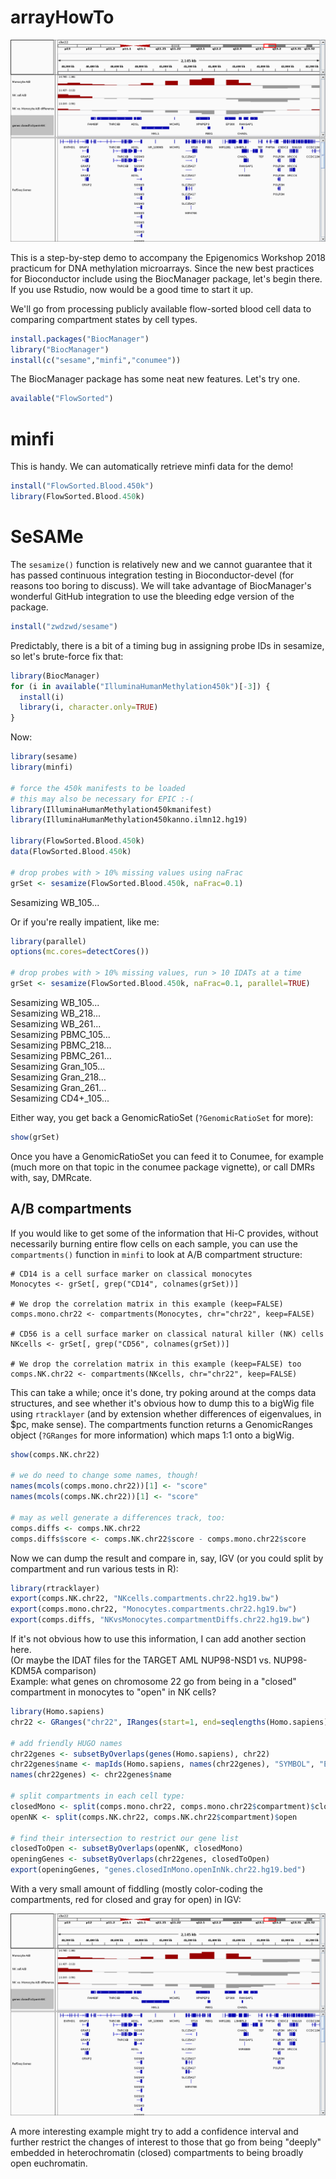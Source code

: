 # arrayHowTo

<img src="compartments.IGV.png">

This is a step-by-step demo to accompany the Epigenomics Workshop 2018 practicum for DNA methylation microarrays.
Since the new best practices for Bioconductor include using the BiocManager package, let's begin there.
If you use Rstudio, now would be a good time to start it up.   

We'll go from processing publicly available flow-sorted blood cell data to comparing compartment states by cell types.

```R
install.packages("BiocManager")
library("BiocManager")
install(c("sesame","minfi","conumee"))
```

The BiocManager package has some neat new features.  Let's try one.

```R
available("FlowSorted")
```

# minfi

This is handy. We can automatically retrieve minfi data for the demo!

```R
install("FlowSorted.Blood.450k") 
library(FlowSorted.Blood.450k)
```

# SeSAMe

The ```sesamize()``` function is relatively new and we cannot guarantee that it has passed continuous integration testing in Bioconductor-devel (for reasons too boring to discuss).  We will take advantage of BiocManager's wonderful GitHub integration to use the bleeding edge version of the package.
```R
install("zwdzwd/sesame")
```

Predictably, there is a bit of a timing bug in assigning probe IDs in sesamize, so let's brute-force fix that:
```R
library(BiocManager)
for (i in available("IlluminaHumanMethylation450k")[-3]) {
  install(i) 
  library(i, character.only=TRUE)
} 
```

Now:

```R
library(sesame)
library(minfi) 

# force the 450k manifests to be loaded
# this may also be necessary for EPIC :-(
library(IlluminaHumanMethylation450kmanifest)
library(IlluminaHumanMethylation450kanno.ilmn12.hg19) 

library(FlowSorted.Blood.450k) 
data(FlowSorted.Blood.450k) 

# drop probes with > 10% missing values using naFrac
grSet <- sesamize(FlowSorted.Blood.450k, naFrac=0.1) 
```
Sesamizing WB_105...

Or if you're really impatient, like me:

```R
library(parallel) 
options(mc.cores=detectCores())

# drop probes with > 10% missing values, run > 10 IDATs at a time
grSet <- sesamize(FlowSorted.Blood.450k, naFrac=0.1, parallel=TRUE) 
```
Sesamizing WB_105...    
Sesamizing WB_218...    
Sesamizing WB_261...    
Sesamizing PBMC_105...    
Sesamizing PBMC_218...    
Sesamizing PBMC_261...    
Sesamizing Gran_105...    
Sesamizing Gran_218...    
Sesamizing Gran_261...    
Sesamizing CD4+_105...    

Either way, you get back a GenomicRatioSet (```?GenomicRatioSet``` for more):

```R
show(grSet)
```

Once you have a GenomicRatioSet you can feed it to Conumee, for example (much more on that topic in the conumee package vignette), or call DMRs with, say, DMRcate.

## A/B compartments

If you would like to get some of the information that Hi-C provides, without necessarily burning entire flow cells on each sample, you can use the ```compartments()``` function in ```minfi``` to look at A/B compartment structure:

```
# CD14 is a cell surface marker on classical monocytes
Monocytes <- grSet[, grep("CD14", colnames(grSet))] 

# We drop the correlation matrix in this example (keep=FALSE)
comps.mono.chr22 <- compartments(Monocytes, chr="chr22", keep=FALSE) 

# CD56 is a cell surface marker on classical natural killer (NK) cells
NKcells <- grSet[, grep("CD56", colnames(grSet))] 

# We drop the correlation matrix in this example (keep=FALSE) too
comps.NK.chr22 <- compartments(NKcells, chr="chr22", keep=FALSE)
```

This can take a while; once it's done, try poking around at the comps data structures, and see whether it's obvious how to dump this to a bigWig file using ```rtracklayer``` (and by extension whether differences of eigenvalues, in $pc, make sense).
The compartments function returns a GenomicRanges object (```?GRanges``` for more information) which maps 1:1 onto a bigWig.

```R
show(comps.NK.chr22)

# we do need to change some names, though!
names(mcols(comps.mono.chr22))[1] <- "score"
names(mcols(comps.NK.chr22))[1] <- "score"

# may as well generate a differences track, too:
comps.diffs <- comps.NK.chr22
comps.diffs$score <- comps.NK.chr22$score - comps.mono.chr22$score
```

Now we can dump the result and compare in, say, IGV (or you could split by compartment and run various tests in R):

```R
library(rtracklayer)
export(comps.NK.chr22, "NKcells.compartments.chr22.hg19.bw")
export(comps.mono.chr22, "Monocytes.compartments.chr22.hg19.bw")
export(comps.diffs, "NKvsMonocytes.compartmentDiffs.chr22.hg19.bw")
```

If it's not obvious how to use this information, I can add another section here.    
(Or maybe the IDAT files for the TARGET AML NUP98-NSD1 vs. NUP98-KDM5A comparison)    
Example: what genes on chromosome 22 go from being in a "closed" compartment in monocytes to "open" in NK cells?

```R
library(Homo.sapiens)
chr22 <- GRanges("chr22", IRanges(start=1, end=seqlengths(Homo.sapiens)["chr22"]))

# add friendly HUGO names 
chr22genes <- subsetByOverlaps(genes(Homo.sapiens), chr22)
chr22genes$name <- mapIds(Homo.sapiens, names(chr22genes), "SYMBOL", "ENTREZID")
names(chr22genes) <- chr22genes$name

# split compartments in each cell type: 
closedMono <- split(comps.mono.chr22, comps.mono.chr22$compartment)$closed
openNK <- split(comps.NK.chr22, comps.NK.chr22$compartment)$open

# find their intersection to restrict our gene list
closedToOpen <- subsetByOverlaps(openNK, closedMono)
openingGenes <- subsetByOverlaps(chr22genes, closedToOpen)
export(openingGenes, "genes.closedInMono.openInNk.chr22.hg19.bed") 
```

With a very small amount of fiddling (mostly color-coding the compartments, red for closed and gray for open) in IGV:

<img src="compartments.IGV.png">

A more interesting example might try to add a confidence interval and further restrict the changes of interest to those that go from being "deeply" embedded in heterochromatin (closed) compartments to being broadly open euchromatin.
